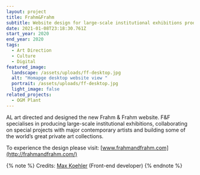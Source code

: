 ```yaml
---
layout: project
title: Frahm&Frahm
subtitle: Website design for large-scale institutional exhibitions producers Frahm&Frahm
date: 2021-01-08T23:18:30.761Z
start_year: 2020
end_year: 2020
tags:
  - Art Direction
  - Culture
  - Digital
featured_image:
  landscape: /assets/uploads/ff-desktop.jpg
  alt: "Homapge desktop website view "
  portrait: /assets/uploads/ff-desktop.jpg
  light_image: false
related_projects:
  - OGM Plant
---
```

AL art directed and designed the new Frahm & Frahm website. F&F specialises in producing large-scale institutional exhibitions, collaborating on special projects with major contemporary artists and building some of the world’s great private art collections. 

To experience the design please visit: [www.frahmandfrahm.com](http://frahmandfrahm.com/)

{% note %}
Credits: [Max Koehler](maxkoehler) (Front-end developer)
{% endnote %}